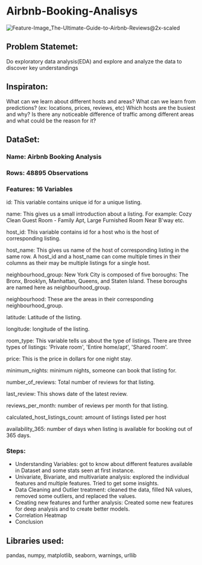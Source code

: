 # Airbnb-Booking-Analisys
![Feature-Image_The-Ultimate-Guide-to-Airbnb-Reviews@2x-scaled](https://user-images.githubusercontent.com/103633582/183978130-2aa4e5e5-6e41-4c58-9ae1-96cf1a812c06.png)

## Problem Statemet:
Do exploratory data analysis(EDA) and explore and analyze the data to discover key understandings
## Inspiraton:
What can we learn about different hosts and areas?
What can we learn from predictions? (ex: locations, prices, reviews, etc)
Which hosts are the busiest and why?
Is there any noticeable difference of traffic among different areas and what could be the reason for it?
## DataSet:
### Name: Airbnb Booking Analysis
### Rows: 48895 Observations
### Features: 16 Variables
id: This variable contains unique id for a unique listing.

name: This gives us a small introduction about a listing. For example: Cozy Clean Guest Room - Family Apt, Large Furnished Room Near B'way etc.

host_id: This variable contains id for a host who is the host of corresponding listing.

host_name: This gives us name of the host of corresponding listing in the same row. A host_id and a host_name can come multiple times in their columns as their may be multiple listings for a single host.

neighbourhood_group: New York City is composed of five boroughs: The Bronx, Brooklyn, Manhattan, Queens, and Staten Island. These boroughs are named here as neighbourhood_group.

neighbourhood: These are the areas in their corresponding neighbourhood_group.

latitude: Latitude of the listing.

longitude: longitude of the listing.

room_type: This variable tells us about the type of listings. There are three types of listings: 'Private room', 'Entire home/apt', 'Shared room'.

price: This is the price in dollars for one night stay.

minimum_nights: minimum nights, someone can book that listing for.

number_of_reviews: Total number of reviews for that listing.

last_review: This shows date of the latest review.

reviews_per_month: number of reviews per month for that listing.

calculated_host_listings_count: amount of listings listed per host

availability_365: number of days when listing is available for booking out of 365 days.
### Steps:
* Understanding Variables: got to know about different features available in Dataset and some stats seen at first instance.
* Univariate, Bivariate, and multivariate analysis: explored the individual features and multiple features. Tried to get some insights.
* Data Cleaning and Outlier treatment: cleaned the data, filled NA values, removed some outliers, and replaced the values.
* Creating new features and further analysis: Created some new features for deep analysis and to create better models.
* Correlation Heatmap
* Conclusion
## Libraries used:
pandas, numpy, matplotlib, seaborn, warnings, urllib
